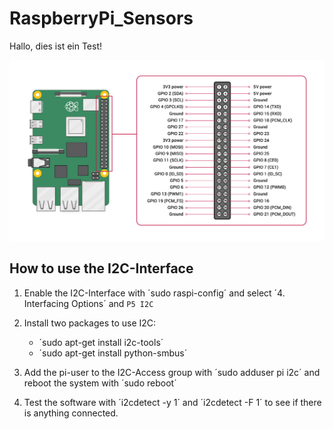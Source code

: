 # RaspberryPi_Sensors

Hallo, dies ist ein Test!

![](GPIO-Pinout-Diagram-2.png)

## How to use the I2C-Interface

1. Enable the I2C-Interface with ´sudo raspi-config´ and select ´4. Interfacing Options´ and `P5 I2C`

2. Install two packages to use I2C: 
    - ´sudo apt-get install i2c-tools´
    - ´sudo apt-get install python-smbus´

3. Add the pi-user to the I2C-Access group with ´sudo adduser pi i2c´ and reboot the system with ´sudo reboot´

4. Test the software with ´i2cdetect -y 1´ and ´i2cdetect -F 1´ to see if there is anything connected.
